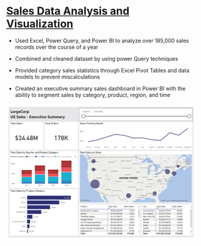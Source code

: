 # [Sales Data Analysis and Visualization](https://github.com/choang-code/sales-analysis)

* Used Excel, Power Query, and Power BI to analyze over 185,000 sales records over the course of a year

* Combined and cleaned dataset by using power Query techniques

* Provided category sales statistics through Excel Pivot Tables and data models to prevent miscalculations

* Created an executive summary sales dashboard in Power BI with the ability to segment sales by category, product, region, and time

![](images/Chuong_SalesDashboard_Portfolio.jpg)
